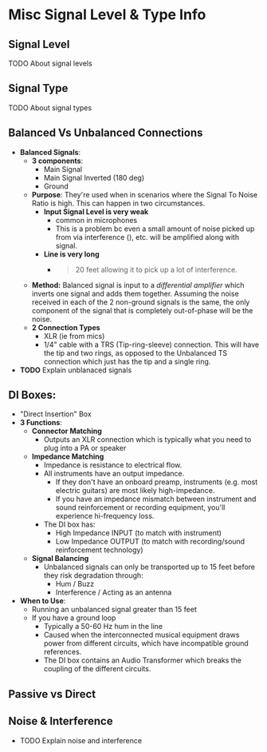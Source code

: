 
Misc Signal Level & Type Info
==============================

## Signal Level
TODO About signal levels

## Signal Type
TODO About signal types

## Balanced Vs Unbalanced Connections
- **Balanced Signals**:
	-  **3 components**:
		- Main Signal
		- Main Signal Inverted (180 deg)
		- Ground
	- **Purpose**: They're used when in scenarios where the Signal To Noise Ratio is high.  This can happen in two circumstances.
		- **Input Signal Level is very weak**
			- common in microphones 
			- This is a problem bc even a small amount of noise picked up from via interference (<i class="icon-help"></i>), etc. will be amplified along with signal.
		- **Line is very long** 
			- > 20 feet allowing it to pick up a lot of interference.
	- **Method:** Balanced signal is input to a _differential amplifier_ which inverts one signal and adds them together.  Assuming the noise received in each of the 2 non-ground signals is the same, the only component of the signal that is completely out-of-phase will be the noise.
	- **2 Connection Types**
		- XLR (ie from mics)
		- 1/4" cable with a TRS (Tip-ring-sleeve) connection.  This will have the tip and two rings, as opposed to the Unbalanced TS connection which just has the tip and a single ring.
- **TODO** Explain unblanaced signals


## **DI Boxes**:
- "Direct Insertion" Box
- **3 Functions**:
    - **Connector Matching**
        - Outputs an XLR connection which is typically what you need to plug into a PA or speaker
    - **Impedance Matching**
        - Impedance is resistance to electrical flow.  
        - All instruments have an output impedance.
            - If they don't have an onboard preamp, instruments (e.g. most electric guitars) are most likely high-impedance.
            - If you have an impedance mismatch between instrument and sound reinforcement or recording equipment, you'll experience hi-frequency loss.
        - The DI box has:
            -  High Impedance INPUT (to match with instrument)
            - Low Impedance OUTPUT (to match with recording/sound reinforcement technology)
    - **Signal Balancing**
        - Unbalanced signals can only be transported up to 15 feet before they risk degradation through:
            - Hum / Buzz
            - Interference / Acting as an antenna
 - **When to Use**:
	 - Running an unbalanced signal greater than 15 feet
	 - If you have a ground loop
		 - Typically a 50-60 Hz hum in the line
		 - Caused when the interconnected musical equipment draws power from different circuits, which have incompatible ground references.
		 - The DI box contains an Audio Transformer which breaks the coupling of the different circuits.
##  **Passive vs Direct**

## Noise & Interference
- TODO Explain noise and interference




